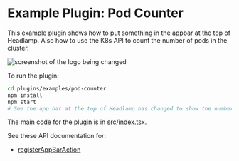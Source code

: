# Example Plugin: Pod Counter

This example plugin shows how to put something in the appbar at the top of Headlamp. Also how to
use the K8s API to count the number of pods in the cluster.

![screenshot of the logo being changed](../../../docs/development/plugins/images/podcounter_screenshot.png)

To run the plugin:

```bash
cd plugins/examples/pod-counter
npm install
npm start
# See the app bar at the top of Headlamp has changed to show the number of Pods.
```

The main code for the plugin is in [src/index.tsx](src/index.tsx).

See these API documentation for:

- [registerAppBarAction](https://headlamp.dev/docs/latest/development/api/modules/plugin_registry/#registerappbaraction)
